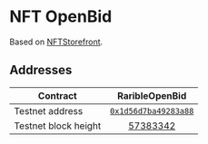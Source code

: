 # NFT OpenBid

Based on [NFTStorefront](https://github.com/onflow/nft-storefront).

## Addresses

| Contract | RaribleOpenBid |
| --- | :---: |
| Testnet address | [`0x1d56d7ba49283a88`](https://flow-view-source.com/testnet/account/0x1d56d7ba49283a88) |
| Testnet block height | [57383342](https://testnet.flowscan.org/transaction/eba6c32c3ed63a6ceb9294d89f999cc1d3b721dd3374c55706f413cb8f1ca97d)|

